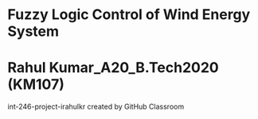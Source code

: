 # Fuzzy Logic Control of Wind Energy System
# Rahul Kumar_A20_B.Tech2020 (KM107)
int-246-project-irahulkr created by GitHub Classroom
